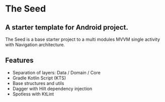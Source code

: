 # The Seed
## A starter template for Android project.

The Seed is a base starter project to a multi modules MVVM single activity with Navigation architecture.

## Features

- Separation of layers: Data / Domain / Core
- Gradle Kotlin Script (KTS)
- Base structures and utils
- Dagger with Hilt dependency injection
- Spotless with KtLint